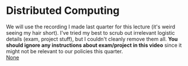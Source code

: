 # Distributed Computing
We will use the recording I made last quarter for this lecture (it's weird seeing my hair short). I've tried my best to scrub out irrelevant logistic details (exam, project stuff), but I couldn't cleanly remove them all. **You should ignore any instructions about exam/project in this video** since it might not be relevant to our policies this quarter.  
[None](https://uw.hosted.panopto.com/Panopto/Pages/Viewer.aspx?id=982b4506-8954-4266-b0cf-abce010fcf1f)   
 
